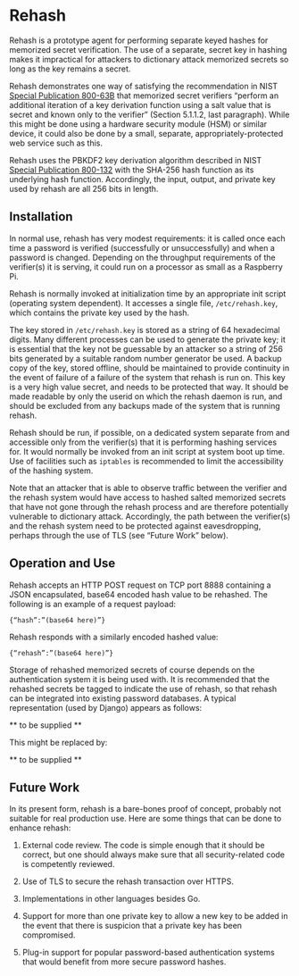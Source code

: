 # Rehash

Rehash is a prototype agent for performing separate keyed hashes for memorized secret verification. The use of a separate, secret key in hashing makes it impractical for attackers to dictionary attack memorized secrets so long as the key remains a secret.

Rehash demonstrates one way of satisfying the recommendation in NIST [Special Publication 800-63B](https://pages.nist.gov/800-63-3/800-63b.html) that memorized secret verifiers “perform an additional iteration of a key derivation function using a salt value that is secret and known only to the verifier” (Section 5.1.1.2, last paragraph). While this might be done using a hardware security module (HSM) or similar device, it could also be done by a small, separate, appropriately-protected web service such as this.

Rehash uses the PBKDF2 key derivation algorithm described in NIST [Special Publication 800-132](https://doi.org/10.6028/NIST.SP.800-132) with the SHA-256 hash function as its underlying hash function. Accordingly, the input, output, and private key used by rehash are all 256 bits in length.

## Installation

In normal use, rehash has very modest requirements: it is called once each time a password is verified (successfully or unsuccessfully) and when a password is changed. Depending on the throughput requirements of the verifier(s) it is serving, it could run on a processor as small as a Raspberry Pi.

Rehash is normally invoked at initialization time by an appropriate init script (operating system dependent). It accesses a single file, `/etc/rehash.key`, which contains the private key used by the hash.

The key stored in `/etc/rehash.key` is stored as a string of 64 hexadecimal digits. Many different processes can be used to generate the private key; it is essential that the key not be guessable by an attacker so a string of 256 bits generated by a suitable random number generator be used. A backup copy of the key, stored offline, should be maintained to provide continuity in the event of failure of a failure of the system that rehash is run on. This key is a very high value secret, and needs to be protected that way. It should be made readable by only the userid on which the rehash daemon is run, and should be excluded from any backups made of the system that is running rehash.

Rehash should be run, if possible, on a dedicated system separate from and accessible only from the verifier(s) that it is performing hashing services for. It would normally be invoked from an init script at system boot up time. Use of facilities such as `iptables` is recommended to limit the accessibility of the hashing system.

Note that an attacker that is able to observe traffic between the verifier and the rehash system would have access to hashed salted memorized secrets that have not gone through the rehash process and are therefore potentially vulnerable to dictionary attack. Accordingly, the path between the verifier(s) and the rehash system need to be protected against eavesdropping, perhaps through the use of TLS (see “Future Work” below).

## Operation and Use

Rehash accepts an HTTP POST request on TCP port 8888 containing a JSON encapsulated, base64 encoded hash value to be rehashed. The following is an example of a request payload:

`{“hash”:”(base64 here)”}`

Rehash responds with a similarly encoded hashed value:

`{“rehash”:”(base64 here)”}`

Storage of rehashed memorized secrets of course depends on the authentication system it is being used with. It is recommended that the rehashed secrets be tagged to indicate the use of rehash, so that rehash can be integrated into existing password databases. A typical representation (used by Django) appears as follows:

** to be supplied **

This might be replaced by:

** to be supplied **

## Future Work

In its present form, rehash is a bare-bones proof of concept, probably not suitable for real production use. Here are some things that can be done to enhance rehash:

1. External code review. The code is simple enough that it should be correct, but one should always make sure that all security-related code is competently reviewed.

2. Use of TLS to secure the rehash transaction over HTTPS.

3. Implementations in other languages besides Go.

4. Support for more than one private key to allow a new key to be added in the event that there is suspicion that a private key has been compromised.

5. Plug-in support for popular password-based authentication systems that would benefit from more secure password hashes.

